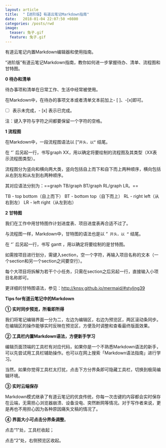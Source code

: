 ```yaml
---
layout: article
title:  "【进阶版】有道云笔记Markdown指南"
date:   2018-01-04 22:07:50 +0800
categories: /posts/rwd
image:
  teaser: 兔子.gif
  feature: 兔子.gif
---
```



有道云笔记内置Markdown编辑器和使用指南。

“进阶版”有道云笔记Markdown指南，教你如何进一步掌握待办、清单、流程图和甘特图。


**0 待办和清单**

待办事项和清单在日常工作、生活中经常被使用。

在Markdown中，在待办的事项文本或者清单文本前加上- [ ]、-[x]即可。

- [  ] 表示未完成，- [x] 表示已完成。

注：键入字符与字符之间都要保留一个字符的空格。

**1 流程图**

在Markdown中，一段流程图语法以 [“`开头，以“` 结尾。

在 “` 后另起一行，书写graph XX，用以确定将要绘制的流程图及其类型（XX表示流程图类型）。

流程图分为竖向和横向两大类，竖向包括自上而下和自下而上两种顺序，横向包括从右到左和从左到右两种顺序。

其对应语法分别为：==graph TB/graph BT/graph RL/graph LR。==

TB - top bottom（自上而下）
BT - bottom top（自下而上）
RL - right left（从右到左）
LR - left right（从左到右）

**2 甘特图**

我们在工作中用甘特图作计划进度表、项目进度表再合适不过了。

与流程图一样，Markdown中，甘特图的语法也是以 “` 开头，以 “` 结尾。

在 “` 后另起一行，书写 gantt ，用以确定将要绘制的是甘特图。

如需按项目进行划分，需键入section，空一个字符，再输入项目名称的文本（一个section和另一个section之间要空行）。

每个大项目将拆解为若干个小任务，只需在section之后另起一行，直接输入小项目名称即可。

更详细的甘特图语法，参见：http://knsv.github.io/mermaid/#styling39

**Tips for有道云笔记中的Markdown**

 

**① 实时同步预览，所看即所得**

我们将笔记编辑界面一分为二，左边为编辑区，右边为预览区，两区滚动条同步。在编辑区的操作能够实时反映在预览区，方便及时调整和查看最终版面效果。

 

**② 工具栏内置Markdown语法，方便新手学习**

编辑页面顶端的工具栏有对应代码，如果你是一个不熟悉Markdown语法的新手，可以先尝试用工具栏辅助操作。也可以在网上搜索「Markdown语法指南」进行学习。

当然，如果你觉得工具栏太打扰，点击下方分界条即可隐藏工具栏，切换到极简编辑环境。

 

**③ 实时云端保存**

Markdown模式继承了有道云笔记的优良传统，你每一次击键的内容都会实时保存在云端，无需担心浏览器崩溃、设备没电、突然断网等情况。对于写作者来说，更是再也不用担心因为各种原因痛失文稿的情况了。

 

**④ 界面大小可点击分界条调整**。

点击“1”处，工具栏收起；

点击“2”处，右侧预览区收起。